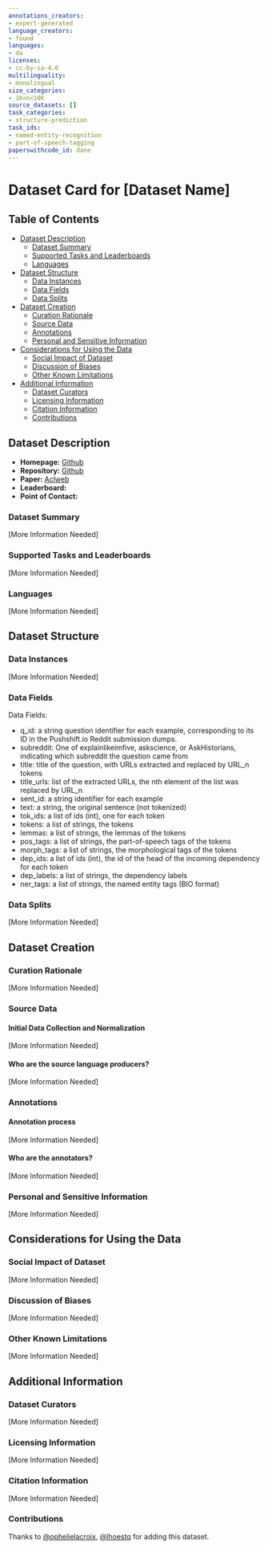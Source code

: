 ```yaml
---
annotations_creators:
- expert-generated
language_creators:
- found
languages:
- da
licenses:
- cc-by-sa-4.0
multilinguality:
- monolingual
size_categories:
- 1K<n<10K
source_datasets: []
task_categories:
- structure-prediction
task_ids:
- named-entity-recognition
- part-of-speech-tagging
paperswithcode_id: dane
---
```


# Dataset Card for [Dataset Name]

## Table of Contents
- [Dataset Description](#dataset-description)
  - [Dataset Summary](#dataset-summary)
  - [Supported Tasks and Leaderboards](#supported-tasks-and-leaderboards)
  - [Languages](#languages)
- [Dataset Structure](#dataset-structure)
  - [Data Instances](#data-instances)
  - [Data Fields](#data-fields)
  - [Data Splits](#data-splits)
- [Dataset Creation](#dataset-creation)
  - [Curation Rationale](#curation-rationale)
  - [Source Data](#source-data)
  - [Annotations](#annotations)
  - [Personal and Sensitive Information](#personal-and-sensitive-information)
- [Considerations for Using the Data](#considerations-for-using-the-data)
  - [Social Impact of Dataset](#social-impact-of-dataset)
  - [Discussion of Biases](#discussion-of-biases)
  - [Other Known Limitations](#other-known-limitations)
- [Additional Information](#additional-information)
  - [Dataset Curators](#dataset-curators)
  - [Licensing Information](#licensing-information)
  - [Citation Information](#citation-information)
  - [Contributions](#contributions)

## Dataset Description

- **Homepage:** [Github](https://github.com/alexandrainst/danlp/blob/master/docs/docs/datasets.md#dane)
- **Repository:** [Github](https://github.com/alexandrainst/danlp)
- **Paper:** [Aclweb](https://www.aclweb.org/anthology/2020.lrec-1.565)
- **Leaderboard:**
- **Point of Contact:**

### Dataset Summary

[More Information Needed]

### Supported Tasks and Leaderboards

[More Information Needed]

### Languages

[More Information Needed]

## Dataset Structure

### Data Instances

[More Information Needed]

### Data Fields

Data Fields:
  - q_id: a string question identifier for each example, corresponding to its ID in the Pushshift.io Reddit submission dumps.
  - subreddit: One of explainlikeimfive, askscience, or AskHistorians, indicating which subreddit the question came from
  - title: title of the question, with URLs extracted and replaced by URL_n tokens
  - title_urls: list of the extracted URLs, the nth element of the list was replaced by URL_n
  - sent_id: a string identifier for each example
  - text: a string, the original sentence (not tokenized)
  - tok_ids: a list of ids (int), one for each token
  - tokens: a list of strings, the tokens
  - lemmas: a list of strings, the lemmas of the tokens
  - pos_tags: a list of strings, the part-of-speech tags of the tokens
  - morph_tags: a list of strings, the morphological tags of the tokens
  - dep_ids: a list of ids (int), the id of the head of the incoming dependency for each token
  - dep_labels: a list of strings, the dependency labels
  - ner_tags: a list of strings, the named entity tags (BIO format)

### Data Splits

[More Information Needed]

## Dataset Creation

### Curation Rationale

[More Information Needed]

### Source Data

#### Initial Data Collection and Normalization

[More Information Needed]

#### Who are the source language producers?

[More Information Needed]

### Annotations

#### Annotation process

[More Information Needed]

#### Who are the annotators?

[More Information Needed]

### Personal and Sensitive Information

[More Information Needed]

## Considerations for Using the Data

### Social Impact of Dataset

[More Information Needed]

### Discussion of Biases

[More Information Needed]

### Other Known Limitations

[More Information Needed]

## Additional Information

### Dataset Curators

[More Information Needed]

### Licensing Information

[More Information Needed]

### Citation Information

[More Information Needed]

### Contributions

Thanks to [@ophelielacroix](https://github.com/ophelielacroix), [@lhoestq](https://github.com/lhoestq) for adding this dataset.
